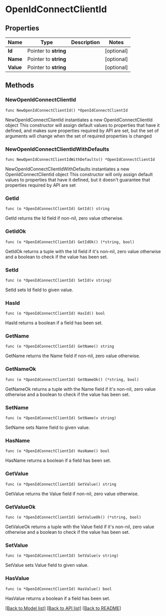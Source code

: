 # OpenIdConnectClientId

## Properties

Name | Type | Description | Notes
------------ | ------------- | ------------- | -------------
**Id** | Pointer to **string** |  | [optional] 
**Name** | Pointer to **string** |  | [optional] 
**Value** | Pointer to **string** |  | [optional] 

## Methods

### NewOpenIdConnectClientId

`func NewOpenIdConnectClientId() *OpenIdConnectClientId`

NewOpenIdConnectClientId instantiates a new OpenIdConnectClientId object
This constructor will assign default values to properties that have it defined,
and makes sure properties required by API are set, but the set of arguments
will change when the set of required properties is changed

### NewOpenIdConnectClientIdWithDefaults

`func NewOpenIdConnectClientIdWithDefaults() *OpenIdConnectClientId`

NewOpenIdConnectClientIdWithDefaults instantiates a new OpenIdConnectClientId object
This constructor will only assign default values to properties that have it defined,
but it doesn't guarantee that properties required by API are set

### GetId

`func (o *OpenIdConnectClientId) GetId() string`

GetId returns the Id field if non-nil, zero value otherwise.

### GetIdOk

`func (o *OpenIdConnectClientId) GetIdOk() (*string, bool)`

GetIdOk returns a tuple with the Id field if it's non-nil, zero value otherwise
and a boolean to check if the value has been set.

### SetId

`func (o *OpenIdConnectClientId) SetId(v string)`

SetId sets Id field to given value.

### HasId

`func (o *OpenIdConnectClientId) HasId() bool`

HasId returns a boolean if a field has been set.

### GetName

`func (o *OpenIdConnectClientId) GetName() string`

GetName returns the Name field if non-nil, zero value otherwise.

### GetNameOk

`func (o *OpenIdConnectClientId) GetNameOk() (*string, bool)`

GetNameOk returns a tuple with the Name field if it's non-nil, zero value otherwise
and a boolean to check if the value has been set.

### SetName

`func (o *OpenIdConnectClientId) SetName(v string)`

SetName sets Name field to given value.

### HasName

`func (o *OpenIdConnectClientId) HasName() bool`

HasName returns a boolean if a field has been set.

### GetValue

`func (o *OpenIdConnectClientId) GetValue() string`

GetValue returns the Value field if non-nil, zero value otherwise.

### GetValueOk

`func (o *OpenIdConnectClientId) GetValueOk() (*string, bool)`

GetValueOk returns a tuple with the Value field if it's non-nil, zero value otherwise
and a boolean to check if the value has been set.

### SetValue

`func (o *OpenIdConnectClientId) SetValue(v string)`

SetValue sets Value field to given value.

### HasValue

`func (o *OpenIdConnectClientId) HasValue() bool`

HasValue returns a boolean if a field has been set.


[[Back to Model list]](../README.md#documentation-for-models) [[Back to API list]](../README.md#documentation-for-api-endpoints) [[Back to README]](../README.md)


